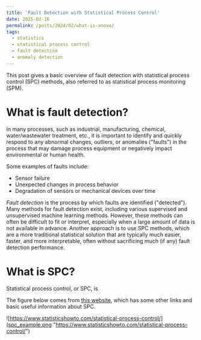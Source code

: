 ```yaml
---
title: 'Fault Detection with Statistical Process Control'
date: 2025-02-16
permalink: /posts/2024/02/what-is-anova/
tags:
  - statistics
  - statistical process control
  - fault detection
  - anomaly detection
---
```


This post gives a basic overview of fault detection with statistical process control (SPC) methods, also referred to as statistical process monitoring (SPM).

# What is fault detection?

In many processes, such as industrial, manufacturing, chemical, water/wastewater treatment, etc., it is important to identify and quickly respond to any abnormal changes, outliers, or anomalies ("faults") in the process that may damage process equipment or negatively impact environmental or human health.

Some examples of faults include:
* Sensor failure
* Unexpected changes in process behavior
* Degradation of sensors or mechanical devices over time

*Fault detection* is the process by which faults are identified ("detected"). Many methods for fault detection exist, including various supervised and unsupervised machine learning methods. However, these methods can often be difficult to fit or interpret, especially when a large amount of data is not available in advance. Another approach is to use SPC methods, which are a more traditional statistical solution that are typically much easier, faster, and more interpretable, often without sacrificing much (if any) fault detection performance.



# What is SPC?

Statistical process control, or SPC, is 

The figure below comes from [this website](https://www.statisticshowto.com/statistical-process-control/), which has some other links and basic useful information about SPC.

![https://www.statisticshowto.com/statistical-process-control/](spc_example.png "https://www.statisticshowto.com/statistical-process-control/")





